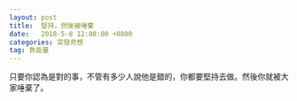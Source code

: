 ```yaml
---
layout: post
title:  堅持，然後被唾棄
date:   2018-5-8 12:00:00 +0800
categories: 突發奇想
tag: 負能量
---
```


    
只要你認為是對的事，不管有多少人說他是錯的，你都要堅持去做。然後你就被大家唾棄了。
